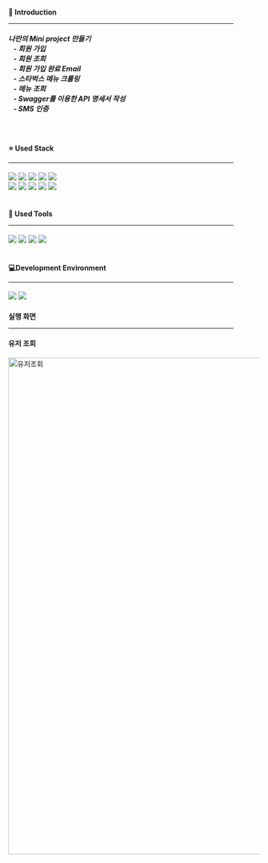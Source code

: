 <h4> 📢 Introduction <hr width=450/></h4>
  <h5>
    나만의 Mini project 만들기<br>
      &nbsp;&nbsp;&nbsp;- 회원 가입<br>
      &nbsp;&nbsp;&nbsp;- 회원 조회<br>
      &nbsp;&nbsp;&nbsp;- 회원 가입 완료 Email<br>
      &nbsp;&nbsp;&nbsp;- 스타벅스 메뉴 크롤링<br>
      &nbsp;&nbsp;&nbsp;- 메뉴 조회<br>
      &nbsp;&nbsp;&nbsp;- Swagger를 이용한 API 명세서 작성<br>
      &nbsp;&nbsp;&nbsp;- SMS 인증<br>
  </h5>
<br>
  <h4> ⭐ Used Stack <hr width=450/> </h4>
  <div>
    <img src="https://img.shields.io/badge/Javascript-F7DF1E?style=flat&logo=javascript&logoColor=black">
    <img src="https://img.shields.io/badge/Node.js-339933?style=flat&logo=nodedotjs&logoColor=white">
    <img src="https://img.shields.io/badge/Nodemon-76D04B?style=flat&logo=nodemon&logoColor=black">
    <img src="https://img.shields.io/badge/Express-000000?style=flat&logo=express&logoColor=white">
    <img src="https://img.shields.io/badge/Swagger-85EA2D?style=flat&logo=swagger&logoColor=black">
    <br>
    <img src="https://img.shields.io/badge/MongoDB-47A248?style=flat&logo=mongodb&logoColor=white">
    <img src="https://img.shields.io/badge/Mongoose-880000?style=flat&logo=mongoose&logoColor=white">
    <img src="https://img.shields.io/badge/HTML-E34F26?style=flat&logo=html5&logoColor=white">
    <img src="https://img.shields.io/badge/CSS-1572B6?style=flat&logo=css3&logoColor=white">
    <img src="https://img.shields.io/badge/.ENV-ECD53F?style=flat&logo=dotenv&logoColor=black">  
  </div>
  <br>
  <h4> 📘 Used Tools <hr width=450/> </h4>
  <div>
    <img src="https://img.shields.io/badge/Visual Studio Code-007ACC?style=flat&logo=visualstudiocode&logoColor=white">
    <img src="https://img.shields.io/badge/Postman-FF6C37?style=flat&logo=postman&logoColor=white">
    <img src="https://img.shields.io/badge/Github-181717?style=flat&logo=github&logoColor=white">
    <img src="https://img.shields.io/badge/MongoDB Comapss-47A248?style=flat&logo=mongodbcomapss&logoColor=white">
  </div>
  <br>
  <h4> 💻Development Environment <hr width=450/> </h4>
  <div>
    <img src="https://img.shields.io/badge/MacOS-000000?style=flat&logo=macos&logoColor=white">
    <img src="https://img.shields.io/badge/Apple-000000?style=flat&logo=apple&logoColor=white">
  </div>
<h4> 실행 화면 <hr width=450/></h4>

<h4> 유저 조회 </h4>
<img width="993" alt="유저조회" src="https://github.com/hs06146/mini-project/assets/23402775/d2441ca5-fdf3-488e-ba6f-3a5a7b050e4d">
